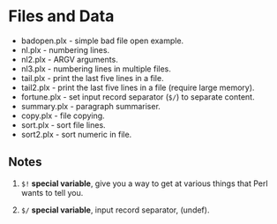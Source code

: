 # Files and Data

* badopen.plx - simple bad file open example.
* nl.plx - numbering lines.
* nl2.plx - ARGV arguments.
* nl3.plx - numbering lines in multiple files.
* tail.plx - print the last five lines in a file.
* tail2.plx - print the last five lines in a file (require large memory).
* fortune.plx - set input record separator (`$/`) to separate content.
* summary.plx - paragraph summariser.
* copy.plx - file copying.
* sort.plx - sort file lines.
* sort2.plx - sort numeric in file.

## Notes

1. `$!` **special variable**, give you a way to get at various things that 
   Perl wants to tell you.
   
2. `$/` **special variable**, input record separator, (undef).

